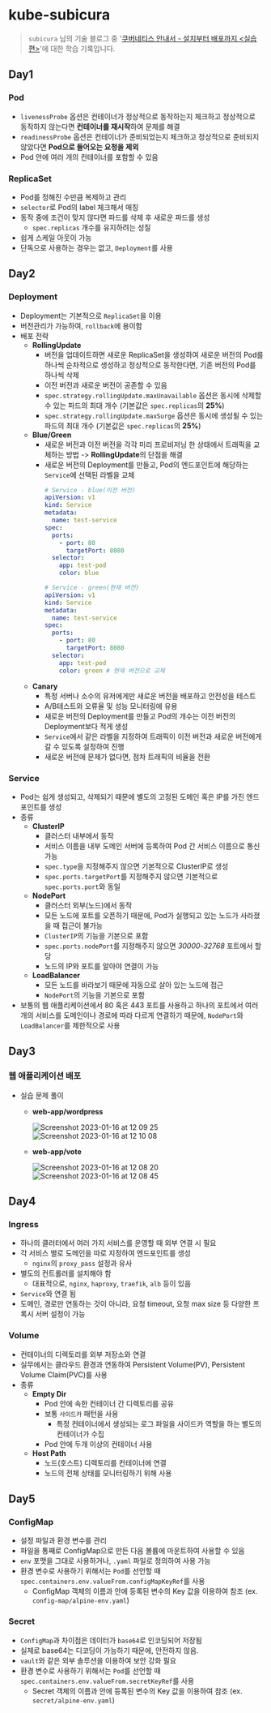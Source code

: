# kube-subicura
> `subicura` 님의 기술 블로그 중 '[쿠버네티스 안내서 - 설치부터 배포까지 <실습편>](https://subicura.com/)'에 대한 학습 기록입니다.

## Day1
### Pod
- `livenessProbe` 옵션은 컨테이너가 정상적으로 동작하는지 체크하고 정상적으로 동작하지 않는다면 **컨테이너를 재시작**하여 문제를 해결
- `readinessProbe` 옵션은 컨테이너가 준비되었는지 체크하고 정상적으로 준비되지 않았다면 **Pod으로 들어오는 요청을 제외**
- Pod 안에 여러 개의 컨테이너를 포함할 수 있음

### ReplicaSet
- Pod를 정해진 수만큼 복제하고 관리
- `selector`로 Pod의 label 체크해서 매칭
- 동작 중에 조건이 맞지 않다면 파드를 삭제 후 새로운 파드를 생성
  - `spec.replicas` 개수를 유지하려는 성질
- 쉽게 스케일 아웃이 가능
- 단독으로 사용하는 경우는 없고, `Deployment`를 사용

## Day2
### Deployment
- Deployment는 기본적으로 `ReplicaSet`을 이용
- 버전관리가 가능하여, `rollback`에 용이함
- 배포 전략
  - **RollingUpdate**
    - 버전을 업데이트하면 새로운 ReplicaSet을 생성하여 새로운 버전의 Pod를 하나씩 순차적으로 생성하고 정상적으로 동작한다면, 기존 버전의 Pod를 하나씩 삭제
    - 이전 버전과 새로운 버전이 공존할 수 있음
    - `spec.strategy.rollingUpdate.maxUnavailable` 옵션은 동시에 삭제할 수 있는 파드의 최대 개수 (기본값은 `spec.replicas`의 **25%**)
    - `spec.strategy.rollingUpdate.maxSurge` 옵션은 동시에 생성될 수 있는 파드의 최대 개수 (기본값은 `spec.replicas`의 **25%**)
  - **Blue/Green**
    - 새로운 버전과 이전 버전을 각각 미리 프로비저닝 한 상태에서 트래픽을 교체하는 방법 -> **RollingUpdate**의 단점을 해결
    - 새로운 버전의 Deployment를 만들고, Pod의 엔드포인트에 해당하는 `Service`에 선택된 라벨을 교체
      ```yaml
      # Service - blue(이전 버전)
      apiVersion: v1
      kind: Service
      metadata:
        name: test-service
      spec:
        ports:
          - port: 80
            targetPort: 8080
        selector:
          app: test-pod
          color: blue

      # Service - green(현재 버전)
      apiVersion: v1
      kind: Service
      metadata:
        name: test-service
      spec:
        ports:
          - port: 80
            targetPort: 8080
        selector:
          app: test-pod
          color: green # 현재 버전으로 교체
      ```
  - **Canary**
    - 특정 서버나 소수의 유저에게만 새로운 버전을 배포하고 안전성을 테스트
    - A/B테스트와 오류율 및 성능 모니터링에 유용
    - 새로운 버전의 Deployment를 만들고 Pod의 개수는 이전 버전의 Deployment보다 적게 생성
    - `Service`에서 같은 라벨을 지정하여 트래픽이 이전 버전과 새로운 버전에게 갈 수 있도록 설정하여 진행
    - 새로운 버전에 문제가 없다면, 점차 트래픽의 비율을 전환

### Service
- Pod는 쉽게 생성되고, 삭제되기 때문에 별도의 고정된 도메인 혹은 IP를 가진 엔드포인트를 생성
- 종류
  - **ClusterIP**
    - 클러스터 내부에서 동작
    - 서비스 이름을 내부 도메인 서버에 등록하여 Pod 간 서비스 이름으로 통신 가능
    - `spec.type`을 지정해주지 않으면 기본적으로 ClusterIP로 생성
    - `spec.ports.targetPort`를 지정해주지 않으면 기본적으로 `spec.ports.port`와 동일
  - **NodePort**
    - 클러스터 외부(노드)에서 동작
    - 모든 노드에 포트를 오픈하기 때문에, Pod가 실행되고 있는 노드가 사라졌을 때 접근이 불가능
    - `ClusterIP`의 기능을 기본으로 포함
    - `spec.ports.nodePort`를 지정해주지 않으면 *30000-32768* 포트에서 할당
    - 노드의 IP와 포트를 알아야 연결이 가능
  - **LoadBalancer**
    - 모든 노드를 바라보기 때문에 자동으로 살아 있는 노드에 접근
    - `NodePort`의 기능을 기본으로 포함
- 보통의 웹 애플리케이션에서 80 혹은 443 포트를 사용하고 하나의 포트에서 여러 개의 서비스를 도메인이나 경로에 따라 다르게 연결하기 때문에, `NodePort`와 `LoadBalancer`를 제한적으로 사용

## Day3
### 웹 애플리케이션 배포
- 실습 문제 풀이
  - **web-app/wordpress**
  
    ![Screenshot 2023-01-16 at 12 09 25](https://user-images.githubusercontent.com/35317926/212590634-1f0355fe-6926-4a69-a00b-3c437a496999.png)
    ![Screenshot 2023-01-16 at 12 10 08](https://user-images.githubusercontent.com/35317926/212590644-7326f5c6-9e6a-4cdf-af45-5cc447f7ace6.png)

  - **web-app/vote**

      ![Screenshot 2023-01-16 at 12 08 20](https://user-images.githubusercontent.com/35317926/212590622-dc1e866b-d899-422b-880f-1244b08abb56.png)
      ![Screenshot 2023-01-16 at 12 08 45](https://user-images.githubusercontent.com/35317926/212590631-7bfde9b4-59eb-49b1-ba1f-863dbda9b190.png)

## Day4
### Ingress
- 하나의 클러터에서 여러 가지 서비스를 운영할 때 외부 연결 시 필요
- 각 서비스 별로 도메인을 따로 지정하여 엔드포인트를 생성
  - `nginx`의 `proxy_pass` 설정과 유사
- 별도의 컨트롤러를 설치해야 함
  - 대표적으로, `nginx`, `haproxy`, `traefik`, `alb` 등이 있음
- `Service`와 연결 됨
- 도메인, 경로만 연동하는 것이 아니라, 요청 timeout, 요청 max size 등 다양한 프록시 서버 설정이 가능

### Volume
- 컨테이너의 디렉토리를 외부 저장소와 연결
- 실무에서는 클라우드 환경과 연동하여 Persistent Volume(PV), Persistent Volume Claim(PVC)를 사용
- 종류
  - **Empty Dir**
    - Pod 안에 속한 컨테이너 간 디렉토리를 공유
    - 보통 `사이드카` 패턴을 사용
      - 특정 컨테이너에서 생성되는 로그 파일을 사이드카 역할을 하는 별도의 컨테이너가 수집
    - Pod 안에 두개 이상의 컨테이너 사용
  - **Host Path**
    - 노드(호스트) 디렉토리를 컨테이너에 연결
    - 노드의 전체 상태를 모니터링하기 위해 사용

## Day5
### ConfigMap
- 설정 파일과 환경 변수를 관리
- 파일을 통째로 ConfigMap으로 만든 다음 볼륨에 마운트하여 사용할 수 있음
- `env` 포맷을 그대로 사용하거나, `.yaml` 파일로 정의하여 사용 가능
- 환경 변수로 사용하기 위해서는 `Pod`를 선언할 때 `spec.containers.env.valueFrom.configMapKeyRef`를 사용
  - ConfigMap 객체의 이름과 안에 등록된 변수의 Key 값을 이용하여 참조 (ex. `config-map/alpine-env.yaml`)

### Secret
- `ConfigMap`과 차이점은 데이터가 `base64`로 인코딩되어 저장됨
- 실제로 base64는 디코딩이 가능하기 때문에, 안전하지 않음.
- `vault`와 같은 외부 솔루션을 이용하여 보안 강화 필요
- 환경 변수로 사용하기 위해서는 `Pod`를 선언할 때 `spec.containers.env.valueFrom.secretKeyRef`를 사용
  - Secret 객체의 이름과 안에 등록된 변수의 Key 값을 이용하여 참조 (ex. `secret/alpine-env.yaml`)
